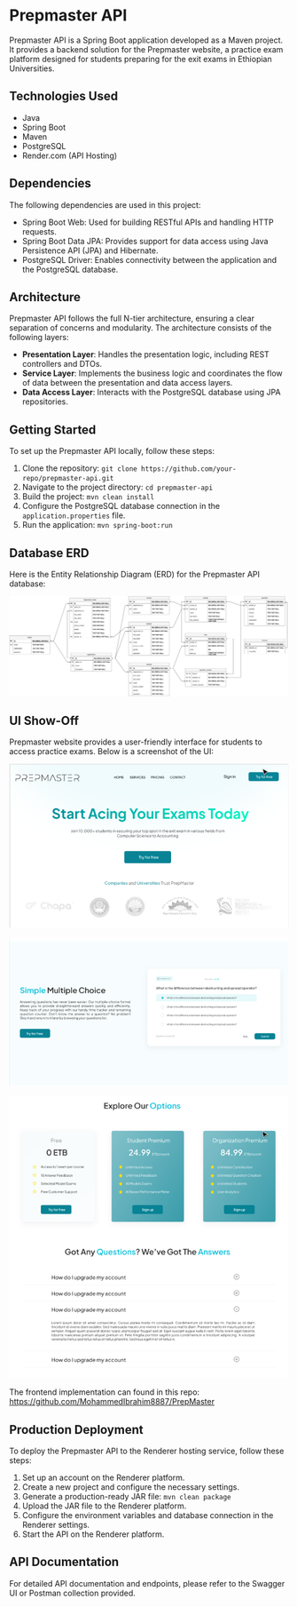 # Prepmaster API

Prepmaster API is a Spring Boot application developed as a Maven project. It provides a backend solution for the Prepmaster website, a practice exam platform designed for students preparing for the exit exams in Ethiopian Universities.

## Technologies Used

- Java
- Spring Boot
- Maven
- PostgreSQL
- Render.com (API Hosting)

## Dependencies

The following dependencies are used in this project:

- Spring Boot Web: Used for building RESTful APIs and handling HTTP requests.
- Spring Boot Data JPA: Provides support for data access using Java Persistence API (JPA) and Hibernate.
- PostgreSQL Driver: Enables connectivity between the application and the PostgreSQL database.

## Architecture

Prepmaster API follows the full N-tier architecture, ensuring a clear separation of concerns and modularity. The architecture consists of the following layers:

- **Presentation Layer**: Handles the presentation logic, including REST controllers and DTOs.
- **Service Layer**: Implements the business logic and coordinates the flow of data between the presentation and data access layers.
- **Data Access Layer**: Interacts with the PostgreSQL database using JPA repositories.

## Getting Started

To set up the Prepmaster API locally, follow these steps:

1. Clone the repository: `git clone https://github.com/your-repo/prepmaster-api.git`
2. Navigate to the project directory: `cd prepmaster-api`
3. Build the project: `mvn clean install`
4. Configure the PostgreSQL database connection in the `application.properties` file.
5. Run the application: `mvn spring-boot:run`

## Database ERD

Here is the Entity Relationship Diagram (ERD) for the Prepmaster API database:

![EERD for PrepMaster](images/PREPMASTER.drawio.png)

## UI Show-Off

Prepmaster website provides a user-friendly interface for students to access practice exams. Below is a screenshot of the UI:

![Splash Screen](images/login%20page.png)

![Sample Questions](images/sample%20question.png)

![FAQ](images/FAQ.png)

The frontend implementation can found in this repo: https://github.com/MohammedIbrahim8887/PrepMaster

## Production Deployment

To deploy the Prepmaster API to the Renderer hosting service, follow these steps:

1. Set up an account on the Renderer platform.
2. Create a new project and configure the necessary settings.
3. Generate a production-ready JAR file: `mvn clean package`
4. Upload the JAR file to the Renderer platform.
5. Configure the environment variables and database connection in the Renderer settings.
6. Start the API on the Renderer platform.

## API Documentation

For detailed API documentation and endpoints, please refer to the Swagger UI or Postman collection provided.
